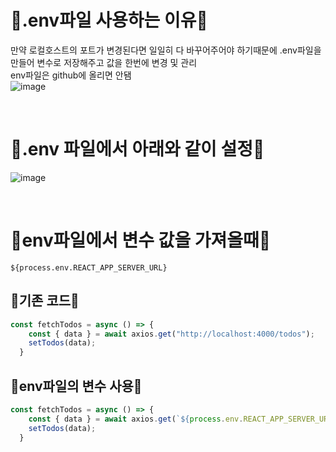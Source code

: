 # 🌻.env파일 사용하는 이유🌻
만약 로컬호스트의 포트가 변경된다면 일일히 다 바꾸어주어야 하기때문에 .env파일을 만들어 변수로 저장해주고 값을 한번에 변경 및 관리<br/>
env파일은 github에 올리면 안됌<br/>
![image](https://github.com/limhyerin/StudyNote/assets/70150896/ebb9c1d3-6e8f-4dac-bffc-6be4fe18259e)

<br/>

# 🌻.env 파일에서 아래와 같이 설정🌻
![image](https://github.com/limhyerin/StudyNote/assets/70150896/781e784f-b247-49e6-a24e-02b38c4aaac8)

<br/>

# 🌻env파일에서 변수 값을 가져올때🌻
```
${process.env.REACT_APP_SERVER_URL}
```

## 🌼기존 코드🌼
```js
const fetchTodos = async () => {
    const { data } = await axios.get("http://localhost:4000/todos");
    setTodos(data);
  }
```

## 🌼env파일의 변수 사용🌼
```js
const fetchTodos = async () => {
    const { data } = await axios.get(`${process.env.REACT_APP_SERVER_URL}/todos`);
    setTodos(data);
  }
```
